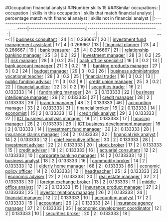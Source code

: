 #Occupation financial analyst
##Number skills 15
###Similar occupations:
| occupation                                                                                  |   skills in this occupation |   skills that match financial analyst |   percentage match with financial analyst |   skills not in financial analyst |
|:--------------------------------------------------------------------------------------------|----------------------------:|--------------------------------------:|------------------------------------------:|----------------------------------:|
| [business consultant](business_consultant.md)                                               |                          24 |                                     4 |                                  0.266667 |                                20 |
| [investment fund management assistant](investment_fund_management_assistant.md)             |                          17 |                                     4 |                                  0.266667 |                                13 |
| [financial planner](financial_planner.md)                                                   |                          23 |                                     4 |                                  0.266667 |                                19 |
| [bank treasurer](bank_treasurer.md)                                                         |                          25 |                                     4 |                                  0.266667 |                                21 |
| [relationship banking manager](relationship_banking_manager.md)                             |                          25 |                                     3 |                                  0.2      |                                22 |
| [investment manager](investment_manager.md)                                                 |                          28 |                                     3 |                                  0.2      |                                25 |
| [risk manager](risk_manager.md)                                                             |                          28 |                                     3 |                                  0.2      |                                25 |
| [back office specialist](back_office_specialist.md)                                         |                          16 |                                     3 |                                  0.2      |                                13 |
| [bank account manager](bank_account_manager.md)                                             |                          21 |                                     3 |                                  0.2      |                                18 |
| [banking products manager](banking_products_manager.md)                                     |                          27 |                                     3 |                                  0.2      |                                24 |
| [budget manager](budget_manager.md)                                                         |                          29 |                                     3 |                                  0.2      |                                26 |
| [business administration vocational teacher](business_administration_vocational_teacher.md) |                          28 |                                     3 |                                  0.2      |                                25 |
| [financial trader](financial_trader.md)                                                     |                          16 |                                     3 |                                  0.2      |                                13 |
| [public funding advisor](public_funding_advisor.md)                                         |                          11 |                                     3 |                                  0.2      |                                 8 |
| [credit union manager](credit_union_manager.md)                                             |                          25 |                                     3 |                                  0.2      |                                22 |
| [financial auditor](financial_auditor.md)                                                   |                          22 |                                     3 |                                  0.2      |                                19 |
| [securities trader](securities_trader.md)                                                   |                          16 |                                     2 |                                  0.133333 |                                14 |
| [fundraising manager](fundraising_manager.md)                                               |                          24 |                                     2 |                                  0.133333 |                                22 |
| [business intelligence manager](business_intelligence_manager.md)                           |                          29 |                                     2 |                                  0.133333 |                                27 |
| [credit manager](credit_manager.md)                                                         |                          28 |                                     2 |                                  0.133333 |                                26 |
| [branch manager](branch_manager.md)                                                         |                          48 |                                     2 |                                  0.133333 |                                46 |
| [accounting manager](accounting_manager.md)                                                 |                          33 |                                     2 |                                  0.133333 |                                31 |
| [financial broker](financial_broker.md)                                                     |                          16 |                                     2 |                                  0.133333 |                                14 |
| [economist](economist.md)                                                                   |                          15 |                                     2 |                                  0.133333 |                                13 |
| [credit risk analyst](credit_risk_analyst.md)                                               |                          29 |                                     2 |                                  0.133333 |                                27 |
| [ICT business analysis manager](ICT_business_analysis_manager.md)                           |                          19 |                                     2 |                                  0.133333 |                                17 |
| [housing manager](housing_manager.md)                                                       |                          28 |                                     2 |                                  0.133333 |                                26 |
| [ICT business development manager](ICT_business_development_manager.md)                     |                          16 |                                     2 |                                  0.133333 |                                14 |
| [investment fund manager](investment_fund_manager.md)                                       |                          30 |                                     2 |                                  0.133333 |                                28 |
| [insurance claims manager](insurance_claims_manager.md)                                     |                          24 |                                     2 |                                  0.133333 |                                22 |
| [financial risk analyst](financial_risk_analyst.md)                                         |                          14 |                                     2 |                                  0.133333 |                                12 |
| [chief executive officer](chief_executive_officer.md)                                       |                          30 |                                     2 |                                  0.133333 |                                28 |
| [investment adviser](investment_adviser.md)                                                 |                          22 |                                     2 |                                  0.133333 |                                20 |
| [stock broker](stock_broker.md)                                                             |                          17 |                                     2 |                                  0.133333 |                                15 |
| [credit adviser](credit_adviser.md)                                                         |                          18 |                                     2 |                                  0.133333 |                                16 |
| [actuarial consultant](actuarial_consultant.md)                                             |                          12 |                                     2 |                                  0.133333 |                                10 |
| [corporate banking manager](corporate_banking_manager.md)                                   |                          14 |                                     2 |                                  0.133333 |                                12 |
| [business analyst](business_analyst.md)                                                     |                          18 |                                     2 |                                  0.133333 |                                16 |
| [commodity broker](commodity_broker.md)                                                     |                          14 |                                     2 |                                  0.133333 |                                12 |
| [elderly home manager](elderly_home_manager.md)                                             |                          68 |                                     2 |                                  0.133333 |                                66 |
| [economic policy officer](economic_policy_officer.md)                                       |                          14 |                                     2 |                                  0.133333 |                                12 |
| [headteacher](headteacher.md)                                                               |                          25 |                                     2 |                                  0.133333 |                                23 |
| [economic adviser](economic_adviser.md)                                                     |                          22 |                                     2 |                                  0.133333 |                                20 |
| [real estate manager](real_estate_manager.md)                                               |                          32 |                                     2 |                                  0.133333 |                                30 |
| [foreign exchange broker](foreign_exchange_broker.md)                                       |                          13 |                                     2 |                                  0.133333 |                                11 |
| [middle office analyst](middle_office_analyst.md)                                           |                          17 |                                     2 |                                  0.133333 |                                15 |
| [insurance product manager](insurance_product_manager.md)                                   |                          27 |                                     2 |                                  0.133333 |                                25 |
| [investor relations manager](investor_relations_manager.md)                                 |                          26 |                                     2 |                                  0.133333 |                                24 |
| [financial manager](financial_manager.md)                                                   |                          12 |                                     2 |                                  0.133333 |                                10 |
| [accounting analyst](accounting_analyst.md)                                                 |                          17 |                                     2 |                                  0.133333 |                                15 |
| [accountant](accountant.md)                                                                 |                          26 |                                     2 |                                  0.133333 |                                24 |
| [insurance agency manager](insurance_agency_manager.md)                                     |                          37 |                                     2 |                                  0.133333 |                                35 |
| [economic development coordinator](economic_development_coordinator.md)                     |                          12 |                                     2 |                                  0.133333 |                                10 |
| [securities broker](securities_broker.md)                                                   |                          20 |                                     2 |                                  0.133333 |                                18 |

